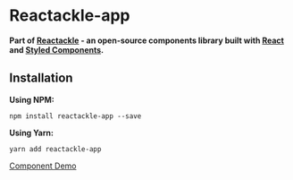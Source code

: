 # Reactackle-app


**Part of [Reactackle](https://www.npmjs.com/package/reactackle) - an open-source components library built with [React](https://facebook.github.io/react/) and [Styled Components](https://www.styled-components.com).**

## Installation

**Using NPM:**
```
npm install reactackle-app --save
```

**Using Yarn:**
```
yarn add reactackle-app
```
[Component Demo](http://reactackle-docs.braincrumbs.io/#/app/demo)
